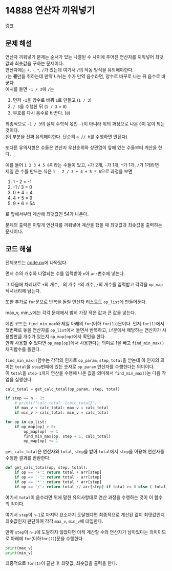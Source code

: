 # 14888 연산자 끼워넣기

[링크](https://www.acmicpc.net/problem/14888)

## 문제 해설

연산자 끼워넣기 문제는 순서가 있는 나열된 수 사이에 주어진 연산자를 끼워넣어 최댓값과 최솟값을 구하는 문제이다.  
연산자에는 `+`, `-`, `*`, `/`가 있는데 여기서 `/`의 작동 방식을 유의해야한다.  
`/`는 **몫**만을 취하는데 만약 나뉘는 수가 만약 음수라면, 양수로 바꾸로 나눈 뒤 음수로 바꾼다.  
예시를 들면 `-1 / 3`에 `/`는

1. 먼저 `-1`을 양수로 바꿔 `1`로 만들고 (`1 / 3`)
2. `/ 3`을 수행한 뒤 (`1 / 3` = `0`)
3. 부호를 다시 음수로 바꾼다. (`0`)

최종적으로 `-1 / 3`의 실제 수학적 몫인 `-1`이 아니라 위의 과정으로 나온 `0`이 몫이 되는 것이다.  
(이 부분을 진짜 유의해야한다. 단순히 `a // b`를 수행하면 안된다)

또다른 유의사항은 수들은 연산자 우선순위와 상관없이 앞에 있는 수들부터 계산을 한다.  

예를 들어 `1 2 3 4 5 6`이라는 수들이 있고, `+`가 2개, `-`가 1개, `*`가 1개, `/`가 1개라면  
제일 큰 수를 만드는 식은 `1 - 2 / 3 + 4 + 5 * 6`으로 과정을 보면

1. 1 - 2 = -1
2. -1 / 3 = 0
3. 0 + 4 = 4
4. 4 + 5 = 9
5. 9 * 6 = 54

로 앞에서부터 계산해 최댓값인 54가 나온다.

문제의 출력은 이렇게 연산자를 끼워넣어 계산을 했을 때 최댓값과 최솟값을 출력하는 문제이다.

## 코드 해설

전체코드는 [code.py](./code.py)에 나와있다.

먼저 수의 개수와 나열되는 수를 입력받아 `n`아 `arr`변수에 넣는다.  

그 다음에 차례대로 `+`의 개수, `-`의 개수 `*`의 개수, `/`의 개수를 입력받고 각각을 `op_map` 딕셔너리에 담는다.  

또한 추가로 `for`문으로 반복을 돌릴 연산자 리스트도 `op_list`에 만들어둔다.  

max_v, min_v에는 각각 문제에서 밝히 가장 작은 값과 큰 값을 넣는다.

메인 코드는 `find_min_max`와 제일 아래의 `for`(이하 `for(1)`)문이다. 먼저 `for(1)`에서 첫번째로 놓을 연산자를 `op_list`에서 돌면서 반복하고, `if`문에서 해당하는 연산자가 사용할만큼 개수가 있는지 `op_map[op]`에서 확인을 한다.  
만약 사용할 수 있다면 `op_map[op]`에서 사용한다는 의미로 1을 빼고 `find_min_max()` 재귀함수를 돌린다.

`find_min_max()`함수는 각각의 인자로 `op_param`, `step`, `total`을 받는데 이 인자의 의미는 `total`을 `step`번째에 있는 숫자로 `op_param` 연산자를 수행한다는 의미이다.  
이 `total`을 `step-1`까지 연산을 수행해 나온 값을 의미해서 `find_min_max()`는 다음 작업을 실행한다.

```py
calc_total = get_calc_total(op_param, step, total)

if step == n - 1:
    # print(f"calc_total: {calc_total}")
    if max_v < calc_total: max_v = calc_total
    if min_v > calc_total: min_v = calc_total

for op in op_list:
    if op_map[op] > 0:
        op_map[op] -= 1
        find_min_max(op, step + 1, calc_total)
        op_map[op] += 1
```

`get_calc_total`은 연산자와 `total`, `step`을 받아 `total`에서 `step`을 이용해 연산자를 수행한 결과를 반환한다.  

```py
def get_calc_total(op, step, total):
    if op == '+': return total + arr[step]
    if op == '-': return total - arr[step]
    if op == '*': return total * arr[step]
    if op == '/': return total // arr[step] if total >= 0 else (-total) // arr[step] * -1
```
여기서 `total`이 음수라면 위에 말한 유의사항대로 연산 과정을 수행하는 것이 이 함수의 킥이다.

여기서 `step`이 `n-1`로 마지막 요소까지 도달했다면 최종적으로 계산된 값이 최댓값인지 최솟값인지 판단하여 각각 `max_v`, `min_v`에 대입한다.

만약 `step`이 `n-1`에 도달하지 않았다면 아직 계산할 수와 연산자가 남아있다는 의미이므로 아래에 `for`(이하`for(2)`)문을 수행한다.

```py
print(max_v)
print(min_v)
```

최종적으로 `for(1)`이 끝난 후 최댓값, 최솟값을 출력을 한다.